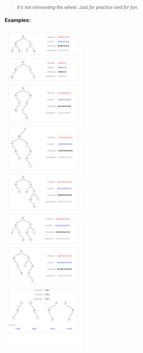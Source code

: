 > *It's not reinventing the wheel. Just for practice and for fun.*<br>

### Examples:
![tree traversal examples](/Images/tree/tree_traversal_examples.svg)
